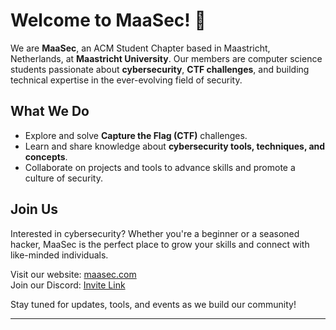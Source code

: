 # Welcome to MaaSec! 👾

We are **MaaSec**, an ACM Student Chapter based in Maastricht, Netherlands, at **Maastricht University**. Our members are computer science students passionate about **cybersecurity**, **CTF challenges**, and building technical expertise in the ever-evolving field of security.

## What We Do

- Explore and solve **Capture the Flag (CTF)** challenges.
- Learn and share knowledge about **cybersecurity tools, techniques, and concepts**.
- Collaborate on projects and tools to advance skills and promote a culture of security.

## Join Us

Interested in cybersecurity? Whether you're a beginner or a seasoned hacker, MaaSec is the perfect place to grow your skills and connect with like-minded individuals.  

Visit our website: [maasec.com](https://maasec.com)  
Join our Discord: [Invite Link](https://discord.gg/ghpWe7wawV)

Stay tuned for updates, tools, and events as we build our community!

---
